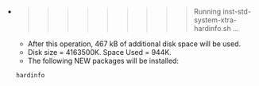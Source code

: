 * >>>>>>>>> Running inst-std-system-xtra-hardinfo.sh ...
  * After this operation, 467 kB of additional disk space will be used.
  * Disk size = 4163500K. Space Used = 944K.
  * The following NEW packages will be installed:
  ```bash
  hardinfo
  ```
